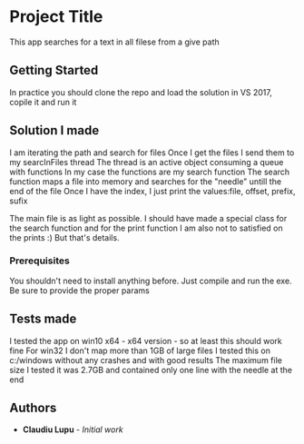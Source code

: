 # Project Title

This app searches for a text in all filese from a give path

## Getting Started

In practice you should clone the repo and load the solution in VS 2017, copile it and run it

## Solution I made

I am iterating the path and search for files
Once I get the files I send them to my searcInFiles thread
The thread is an active object consuming a queue with functions
In my case the functions are my search function
The search function maps a file into memory and searches for the "needle" untill the end of the file
Once I have the index, I just print the values:file, offset, prefix, sufix

The main file is as light as possible. I should have made a special class for the search function and for the print function
I am also not to satisfied on the prints :) But that's details.

### Prerequisites

You shouldn't need to install anything before. Just compile and run the exe. Be sure to provide the proper params

## Tests made

I tested the app on win10 x64 - x64 version - so at least this should work fine
For win32 I don't map more than 1GB of large files
I tested this on c:/windows without any crashes and with good results
The maximum file size I tested it was 2.7GB and contained only one line with the needle at the end

## Authors

* **Claudiu Lupu** - *Initial work* 